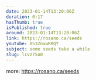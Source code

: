 ```yaml
---
date: 2023-01-14T13:20:06Z
duration: 0:17
hasThumb: true
isPublished: true
around: 2023-01-14T13:20:06Z
link: https://rosano.ca/seeds
youtube: 8S3ZnxwRRQY
subject: some seeds take a while
slug: lcvz75o0
---
```

more: https://rosano.ca/seeds
